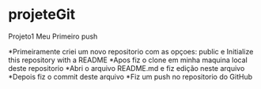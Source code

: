 # projeteGit
Projeto1 Meu Primeiro push

*Primeiramente criei um novo repositorio com as opçoes: public e Initialize this repository with a README 
*Apos fiz o clone em minha maquina local deste repositorio 
*Abri o arquivo README.md e fiz edição neste arquivo
*Depois fiz o commit deste arquivo
*Fiz um push no repositorio do GitHub
